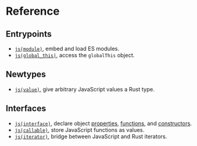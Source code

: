 # Reference

## Entrypoints

- [`js(module)`](module.md), embed and load ES modules.
- [`js(global_this)`](global-this.md), access the `globalThis` object.

## Newtypes

- [`js(value)`](value.md), give arbitrary JavaScript values a Rust type.

## Interfaces

- [`js(interface)`](interface.md), declare object [properties](interface/prop.md),
  [functions](interface/func.md), and [constructors](interface/new.md).
- [`js(callable)`](callable.md), store JavaScript functions as values.
- [`js(iterator)`](iterator.md), bridge between JavaScript and Rust iterators.

<!-- prettier-ignore-start -->

[JsRuntime]:    https://docs.rs/deno_core/0.338.0/deno_core/struct.JsRuntime.html
[wasm-bindgen]: https://github.com/rustwasm/wasm-bindgen#example

<!-- prettier-ignore-end -->
